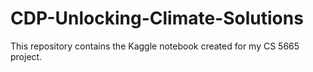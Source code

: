 # CDP-Unlocking-Climate-Solutions

This repository contains the Kaggle notebook created for my CS 5665 project.
